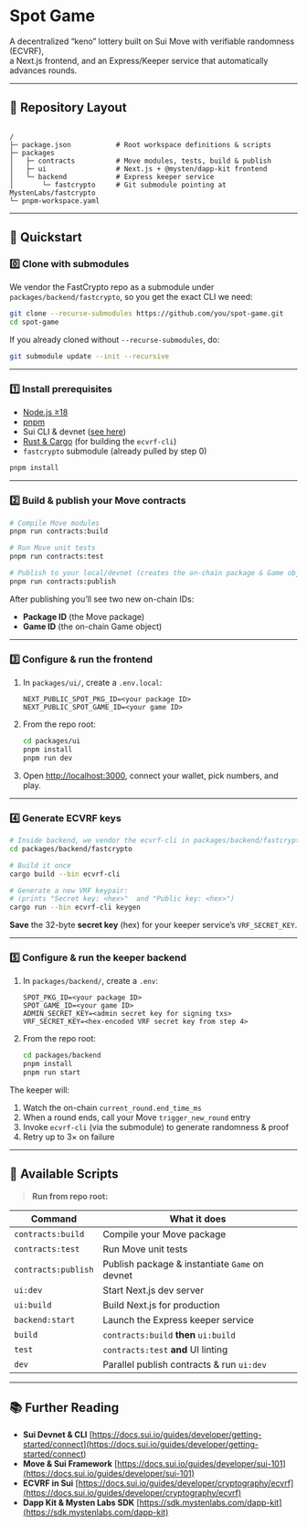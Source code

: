 # Spot Game

A decentralized “keno” lottery built on Sui Move with verifiable randomness (ECVRF),  
a Next.js frontend, and an Express/Keeper service that automatically advances rounds.

---

## 📁 Repository Layout

```

/
├─ package.json           # Root workspace definitions & scripts
├─ packages
│   ├─ contracts          # Move modules, tests, build & publish
│   ├─ ui                 # Next.js + @mysten/dapp-kit frontend
│   └─ backend            # Express keeper service
│       └─ fastcrypto     # Git submodule pointing at MystenLabs/fastcrypto
└─ pnpm-workspace.yaml

```

---

## 🚀 Quickstart

### 0️⃣ Clone with submodules

We vendor the FastCrypto repo as a submodule under `packages/backend/fastcrypto`, so you get the exact CLI we need:

```bash
git clone --recurse-submodules https://github.com/you/spot-game.git
cd spot-game
```

If you already cloned without `--recurse-submodules`, do:

```bash
git submodule update --init --recursive
```

---

### 1️⃣ Install prerequisites

- [Node.js ≥18](https://nodejs.org/)
- [pnpm](https://pnpm.io/)
- Sui CLI & devnet ([see here](https://docs.sui.io/guides/developer/getting-started/sui-install))
- [Rust & Cargo](https://www.rust-lang.org/tools/install) (for building the `ecvrf-cli`)
- `fastcrypto` submodule (already pulled by step 0)

```bash
pnpm install
```

---

### 2️⃣ Build & publish your Move contracts

```bash
# Compile Move modules
pnpm run contracts:build

# Run Move unit tests
pnpm run contracts:test

# Publish to your local/devnet (creates the on-chain package & Game object)
pnpm run contracts:publish
```

After publishing you’ll see two new on-chain IDs:

- **Package ID** (the Move package)
- **Game ID** (the on-chain Game object)

---

### 3️⃣ Configure & run the frontend

1. In `packages/ui/`, create a `.env.local`:

   ```
   NEXT_PUBLIC_SPOT_PKG_ID=<your package ID>
   NEXT_PUBLIC_SPOT_GAME_ID=<your game ID>
   ```

2. From the repo root:

   ```bash
   cd packages/ui
   pnpm install
   pnpm run dev
   ```

3. Open [http://localhost:3000](http://localhost:3000), connect your wallet, pick numbers, and play.

---

### 4️⃣ Generate ECVRF keys

```bash
# Inside backend, we vendor the ecvrf-cli in packages/backend/fastcrypto
cd packages/backend/fastcrypto

# Build it once
cargo build --bin ecvrf-cli

# Generate a new VRF keypair:
# (prints "Secret key: <hex>"  and "Public key: <hex>")
cargo run --bin ecvrf-cli keygen
```

**Save** the 32-byte **secret key** (hex) for your keeper service’s `VRF_SECRET_KEY`.

---

### 5️⃣ Configure & run the keeper backend

1. In `packages/backend/`, create a `.env`:

   ```dotenv
   SPOT_PKG_ID=<your package ID>
   SPOT_GAME_ID=<your game ID>
   ADMIN_SECRET_KEY=<admin secret key for signing txs>
   VRF_SECRET_KEY=<hex-encoded VRF secret key from step 4>
   ```

2. From the repo root:

   ```bash
   cd packages/backend
   pnpm install
   pnpm run start
   ```

The keeper will:

1. Watch the on-chain `current_round.end_time_ms`
2. When a round ends, call your Move `trigger_new_round` entry
3. Invoke `ecvrf-cli` (via the submodule) to generate randomness & proof
4. Retry up to 3× on failure

---

## 📜 Available Scripts

> **Run from repo root:**

| Command             | What it does                                   |
| ------------------- | ---------------------------------------------- |
| `contracts:build`   | Compile your Move package                      |
| `contracts:test`    | Run Move unit tests                            |
| `contracts:publish` | Publish package & instantiate `Game` on devnet |
| `ui:dev`            | Start Next.js dev server                       |
| `ui:build`          | Build Next.js for production                   |
| `backend:start`     | Launch the Express keeper service              |
| `build`             | `contracts:build` **then** `ui:build`          |
| `test`              | `contracts:test` **and** UI linting            |
| `dev`               | Parallel publish contracts & run `ui:dev`      |

---

## 📚 Further Reading

- **Sui Devnet & CLI**
  [https://docs.sui.io/guides/developer/getting-started/connect](https://docs.sui.io/guides/developer/getting-started/connect)
- **Move & Sui Framework**
  [https://docs.sui.io/guides/developer/sui-101](https://docs.sui.io/guides/developer/sui-101)
- **ECVRF in Sui**
  [https://docs.sui.io/guides/developer/cryptography/ecvrf](https://docs.sui.io/guides/developer/cryptography/ecvrf)
- **Dapp Kit & Mysten Labs SDK**
  [https://sdk.mystenlabs.com/dapp-kit](https://sdk.mystenlabs.com/dapp-kit)
